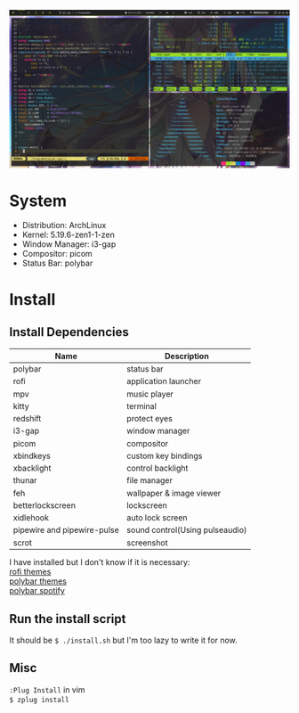 ![](screenshot.png)

# System
* Distribution: ArchLinux
* Kernel: 5.19.6-zen1-1-zen
* Window Manager: i3-gap
* Compositor: picom
* Status Bar: polybar

# Install
## Install Dependencies
| Name | Description |
| ---- | ----------- |
| polybar | status bar |
| rofi | application launcher |
| mpv | music player |
| kitty | terminal |
| redshift | protect eyes |
| i3-gap | window manager |
| picom | compositor |
| xbindkeys | custom key bindings |
| xbacklight | control backlight |
| thunar | file manager |
| feh | wallpaper & image viewer |
| betterlockscreen | lockscreen |
| xidlehook | auto lock screen |
| pipewire and pipewire-pulse | sound control(Using pulseaudio) |
| scrot | screenshot |

I have installed but I don't know if it is necessary:  
[rofi themes](https://github.com/adi1090x/rofi)  
[polybar themes](https://github.com/adi1090x/polybar-themes)  
[polybar spotify](https://github.com/PrayagS/polybar-spotify)

## Run the install script
It should be `$ ./install.sh` but I'm too lazy to write it for now.

## Misc
`:Plug Install` in vim  
`$ zplug install`

